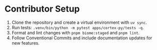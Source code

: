 # Contributor Setup

1. Clone the repository and create a virtual environment with `uv sync`.
2. Run tests: `.venv/bin/python -m pytest apps/cortex-py/tests -q`.
3. Format and lint changes with `pnpm biome:staged` and `pnpm lint`.
4. Follow Conventional Commits and include documentation updates for new features.
